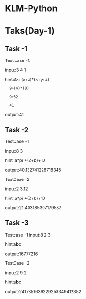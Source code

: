 # KLM-Python


# Taks(Day-1)

 ## Task -1
 
 Test case -1:
  
 input:3 4 1
 
 hint:3x+(x+z)*(x+y+z)
      
      9+(4)*(8)
      
      9+32
      
      41
      
 output:41


## Task -2

TestCase -1

input:8 3

hint :a*pi +(2+b)+10

output:40.132741228718345

TestCase -2

input:2 3.12

hint :a*pi +(2+b)+10

output:21.403185307179587

## Task -3

Testcase -1
 input:8 2 3
 
  hint:a**b**c
  
 output:16777216
 
TestCase -2

input:2 9 2

hint:a**b**c

output:2417851639229258349412352
